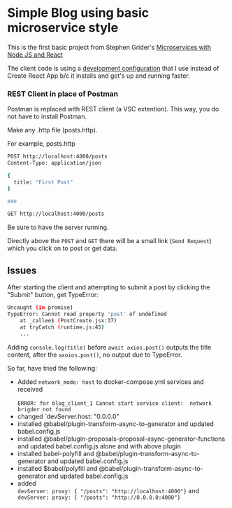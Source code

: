 # Simple Blog using basic microservice style

This is the first basic project from Stephen Grider's [Microservices with Node JS and React](https://www.udemy.com/course/microservices-with-node-js-and-react/)

The client code is using a [development configuration](https://github.com/justin0979/devconfig) that I use instead of Create React App b/c it installs and get's up and running faster.

### REST Client in place of Postman

Postman is replaced with REST client (a VSC extention). This way, you do not have to install Postman.

Make any .http file (posts.http).

For example, posts.http

```sh
POST http://localhost:4000/posts
Content-Type: application/json

{
  title: "First Post"
}

###

GET http://localhost:4000/posts
```

Be sure to have the server running.

Directly above the `POST` and `GET` there will be a small link (`Send Request`) which you click on to post or get data.

## Issues

After starting the client and attempting to submit a post by clicking the "Submit" button, get TypeError:

```sh
Uncaught (in promise)
TypeError: Cannot read property 'post' of undefined
    at _callee$ (PostCreate.jsx:37)
    at tryCatch (runtime.js:45)
    ...
```

Adding `console.log(title)` before `await axios.post()` outputs the title content, after the `axoios.post()`, no output due to TypeError.

So far, have tried the following:

<ul>
<li>Added <code>network_mode: host</code> to docker-compose.yml services and received
<br />
<code>
ERROR: for blog_client_1 Cannot start service client:  network brigder not found
</code>
</li>

<li>changed `devServer.host: "0.0.0.0"</li>
<li>installed @babel/plugin-transform-async-to-generator and updated babel.config.js</li>
<li>installed @babel/plugin-proposals-proposal-async-generator-functions and updated babel.config.js alone and with above plugin</li>
<li>installed babel-polyfill and @babel/plugin-transform-async-to-generator and updated babel.config.js</li>
<li>installed $babel/polyfill and @babel/plugin-transform-async-to-generator and updated babel.config.js</li>
<li>added<code>
devServer: proxy: { "/posts": "http://localhost:4000"}</code> and <code>
devServer: proxy: { "/posts": "http://0.0.0.0:4000"}
</code></li>
</ul>
